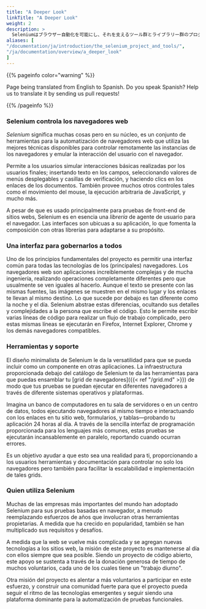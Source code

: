 ```yaml
---
title: "A Deeper Look"
linkTitle: "A Deeper Look"
weight: 2
description: >
  Seleniumはブラウザー自動化を可能にし、それを支えるツール群とライブラリー群のプロジェクトです。
aliases: [
"/documentation/ja/introduction/the_selenium_project_and_tools/",
"/ja/documentation/overview/a_deeper_look"
]
---
```


{{% pageinfo color="warning" %}}
<p class="lead">
   <i class="fas fa-language display-4"></i> 
   Page being translated from 
   English to Spanish. Do you speak Spanish? Help us to translate
   it by sending us pull requests!
</p>
{{% /pageinfo %}}

### Selenium controla los navegadores web

_Selenium_ significa muchas cosas pero en su núcleo, es un conjunto
de herramientas para la automatización de navegadores web que utiliza
las mejores técnicas disponibles para controlar remotamente las
instancias de los navegadores y emular la interacción del usuario con
el navegador.

Permite a los usuarios simular interacciones básicas realizadas por
los usuarios finales; insertando texto en los campos, seleccionando
valores de menús desplegables y casillas de verificación, y haciendo
clics en los enlaces de los documentos. También provee muchos otros
controles tales como el movimiento del mouse, la ejecución arbitraria
de JavaScript, y mucho más.

A pesar de que es usado principalmente para pruebas de front-end de
sitios webs, Selenium es en esencia una _librería_ de agente de
usuario para el navegador. Las interfaces son ubicuas a su
aplicación, lo que fomenta la composición con otras librerías para
adaptarse a su propósito.


### Una interfaz para gobernarlos a todos

Uno de los principios fundamentales del proyecto es permitir una
interfaz común para todas las tecnologías de los (principales)
navegadores. Los navegadores web son aplicaciones increíblemente
complejas y de mucha ingeniería, realizando operaciones completamente
diferentes pero que usualmente se ven iguales al hacerlo. Aunque el
texto se presente con las mismas fuentes, las imágenes se muestren en
el mismo lugar y los enlaces te llevan al mismo destino. Lo que
sucede por debajo es tan diferente como la noche y el día. Selenium
abstrae estas diferencias, ocultando sus detalles y complejidades a
la persona que escribe el código. Esto le permite escribir varias
líneas de código para realizar un flujo de trabajo complicado, pero
estas mismas líneas se ejecutarán en Firefox, Internet Explorer,
Chrome y los demás navegadores compatibles.


### Herramientas y soporte

El diseño minimalista de Selenium le da la versatilidad para que se
pueda incluir como un componente en otras aplicaciones. La
infraestructura proporcionada debajo del catálogo de Selenium te da
las herramientas para que puedas ensamblar tu [grid de
navegadores]({{< ref "/grid.md" >}}) de modo que tus pruebas
se puedan ejecutar en diferentes navegadores a través de diferente
sistemas operativos y plataformas.

Imagina un banco de computadores en tu sala de servidores o en un
centro de datos, todos ejecutando navegadores al mismo tiempo e
interactuando con los enlaces en tu sitio web, formularios, y
tablas&mdash;probando tu aplicación 24 horas al día. A través de la
sencilla interfaz de programación proporcionada para los lenguajes
más comunes, estas pruebas se ejecutarán incansablemente en paralelo,
reportando cuando ocurran errores.

Es un objetivo ayudar a que esto sea una realidad para ti,
proporcionando a los usuarios herramientas y documentación para
controlar no solo los navegadores pero también para facilitar la
escalabilidad e implementación de tales grids.


### Quien utiliza Selenium

Muchas de las empresas más importantes del mundo han adoptado
Selenium para sus pruebas basadas en navegador, a menudo reemplazando
esfuerzos de años que involucran otras herramientas propietarias. A
medida que ha crecido en popularidad, también se han multiplicado sus
requisitos y desafíos.

A medida que la web se vuelve más complicada y se agregan nuevas
tecnologías a los sitios web, la misión de este proyecto es
mantenerse al día con ellos siempre que sea posible. Siendo un
proyecto de código abierto, este apoyo se sustenta a través de la
donación generosa de tiempo de muchos voluntarios, cada uno de los
cuales tiene un "trabajo diurno".

Otra misión del proyecto es alentar a más voluntarios a participar en
este esfuerzo, y construir una comunidad fuerte para que el proyecto
pueda seguir el ritmo de las tecnologías emergentes y seguir siendo
una plataforma dominante para la automatización de pruebas
funcionales.
